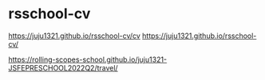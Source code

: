 # rsschool-cv
https://juju1321.github.io/rsschool-cv/cv
https://juju1321.github.io/rsschool-cv/

https://rolling-scopes-school.github.io/juju1321-JSFEPRESCHOOL2022Q2/travel/
